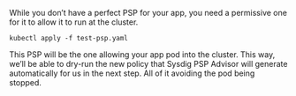 While you don’t have a perfect PSP for your app, you need a permissive one for it to allow it to run at the cluster.

```
kubectl apply -f test-psp.yaml
```

This PSP will be the one allowing your app pod into the cluster. This way, we’ll be able to dry-run the new policy that Sysdig PSP Advisor will generate automatically for us in the next step. All of it avoiding the pod being stopped.
